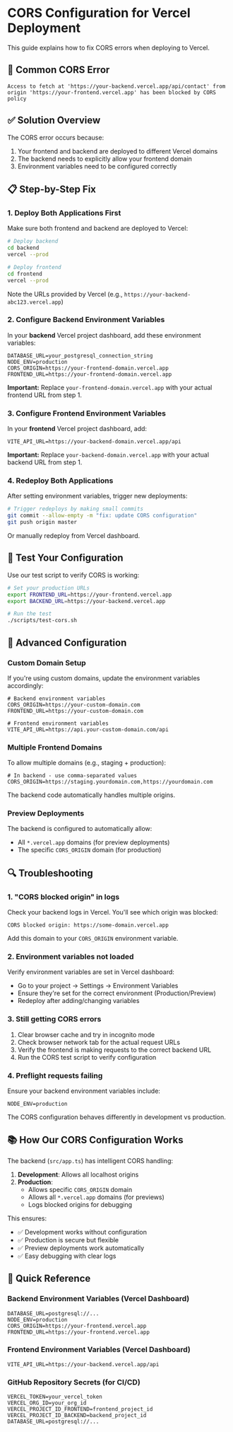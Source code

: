 # CORS Configuration for Vercel Deployment

This guide explains how to fix CORS errors when deploying to Vercel.

## 🚨 Common CORS Error

```
Access to fetch at 'https://your-backend.vercel.app/api/contact' from origin 'https://your-frontend.vercel.app' has been blocked by CORS policy
```

## ✅ Solution Overview

The CORS error occurs because:

1. Your frontend and backend are deployed to different Vercel domains
2. The backend needs to explicitly allow your frontend domain
3. Environment variables need to be configured correctly

## 📋 Step-by-Step Fix

### 1. Deploy Both Applications First

Make sure both frontend and backend are deployed to Vercel:

```bash
# Deploy backend
cd backend
vercel --prod

# Deploy frontend
cd frontend
vercel --prod
```

Note the URLs provided by Vercel (e.g., `https://your-backend-abc123.vercel.app`)

### 2. Configure Backend Environment Variables

In your **backend** Vercel project dashboard, add these environment variables:

```env
DATABASE_URL=your_postgresql_connection_string
NODE_ENV=production
CORS_ORIGIN=https://your-frontend-domain.vercel.app
FRONTEND_URL=https://your-frontend-domain.vercel.app
```

**Important:** Replace `your-frontend-domain.vercel.app` with your actual frontend URL from step 1.

### 3. Configure Frontend Environment Variables

In your **frontend** Vercel project dashboard, add:

```env
VITE_API_URL=https://your-backend-domain.vercel.app/api
```

**Important:** Replace `your-backend-domain.vercel.app` with your actual backend URL from step 1.

### 4. Redeploy Both Applications

After setting environment variables, trigger new deployments:

```bash
# Trigger redeploys by making small commits
git commit --allow-empty -m "fix: update CORS configuration"
git push origin master
```

Or manually redeploy from Vercel dashboard.

## 🧪 Test Your Configuration

Use our test script to verify CORS is working:

```bash
# Set your production URLs
export FRONTEND_URL=https://your-frontend.vercel.app
export BACKEND_URL=https://your-backend.vercel.app

# Run the test
./scripts/test-cors.sh
```

## 🔧 Advanced Configuration

### Custom Domain Setup

If you're using custom domains, update the environment variables accordingly:

```env
# Backend environment variables
CORS_ORIGIN=https://your-custom-domain.com
FRONTEND_URL=https://your-custom-domain.com

# Frontend environment variables
VITE_API_URL=https://api.your-custom-domain.com/api
```

### Multiple Frontend Domains

To allow multiple domains (e.g., staging + production):

```env
# In backend - use comma-separated values
CORS_ORIGIN=https://staging.yourdomain.com,https://yourdomain.com
```

The backend code automatically handles multiple origins.

### Preview Deployments

The backend is configured to automatically allow:

- All `*.vercel.app` domains (for preview deployments)
- The specific `CORS_ORIGIN` domain (for production)

## 🔍 Troubleshooting

### 1. "CORS blocked origin" in logs

Check your backend logs in Vercel. You'll see which origin was blocked:

```
CORS blocked origin: https://some-domain.vercel.app
```

Add this domain to your `CORS_ORIGIN` environment variable.

### 2. Environment variables not loaded

Verify environment variables are set in Vercel dashboard:

- Go to your project → Settings → Environment Variables
- Ensure they're set for the correct environment (Production/Preview)
- Redeploy after adding/changing variables

### 3. Still getting CORS errors

1. Clear browser cache and try in incognito mode
2. Check browser network tab for the actual request URLs
3. Verify the frontend is making requests to the correct backend URL
4. Run the CORS test script to verify configuration

### 4. Preflight requests failing

Ensure your backend environment variables include:

```env
NODE_ENV=production
```

The CORS configuration behaves differently in development vs production.

## 📚 How Our CORS Configuration Works

The backend (`src/app.ts`) has intelligent CORS handling:

1. **Development**: Allows all localhost origins
2. **Production**:
   - Allows specific `CORS_ORIGIN` domain
   - Allows all `*.vercel.app` domains (for previews)
   - Logs blocked origins for debugging

This ensures:

- ✅ Development works without configuration
- ✅ Production is secure but flexible
- ✅ Preview deployments work automatically
- ✅ Easy debugging with clear logs

## 🚀 Quick Reference

### Backend Environment Variables (Vercel Dashboard)

```env
DATABASE_URL=postgresql://...
NODE_ENV=production
CORS_ORIGIN=https://your-frontend.vercel.app
FRONTEND_URL=https://your-frontend.vercel.app
```

### Frontend Environment Variables (Vercel Dashboard)

```env
VITE_API_URL=https://your-backend.vercel.app/api
```

### GitHub Repository Secrets (for CI/CD)

```env
VERCEL_TOKEN=your_vercel_token
VERCEL_ORG_ID=your_org_id
VERCEL_PROJECT_ID_FRONTEND=frontend_project_id
VERCEL_PROJECT_ID_BACKEND=backend_project_id
DATABASE_URL=postgresql://...
```
